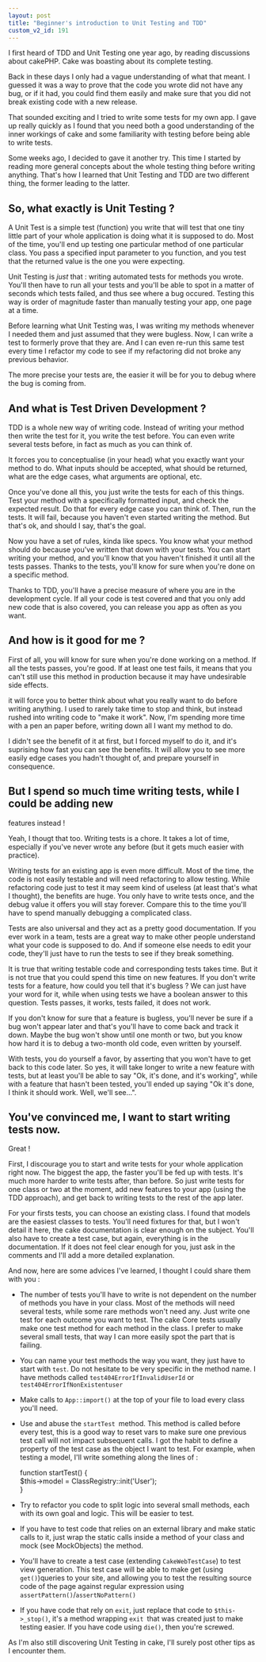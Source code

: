 ```yaml
---
layout: post
title: "Beginner's introduction to Unit Testing and TDD"
custom_v2_id: 191
---
```


I first heard of TDD and Unit Testing one year ago, by reading discussions
about cakePHP. Cake was boasting about its complete testing.

Back in these days I only had a vague understanding of what that meant. I
guessed it was a way to prove that the code you wrote did not have any bug, or
if it had, you could find them easily and make sure that you did not break
existing code with a new release.

That sounded exciting and I tried to write some tests for my own app. I gave
up really quickly as I found that you need both a good understanding of the
inner workings of cake and some familiarity with testing before being able to
write tests.

Some weeks ago, I decided to gave it another try. This time I started by
reading more general concepts about the whole testing thing before writing
anything. That's how I learned that Unit Testing and TDD are two different
thing, the former leading to the latter.

## So, what exactly is Unit Testing ?

A Unit Test is a simple test (function) you write that will test that one tiny
little part of your whole application is doing what it is supposed to do. Most
of the time, you'll end up testing one particular method of one particular
class. You pass a specified input parameter to you function, and you test that
the returned value is the one you were expecting.

Unit Testing is _just_ that : writing automated tests for methods you wrote.
You'll then have to run all your tests and you'll be able to spot in a matter
of seconds which tests failed, and thus see where a bug occured. Testing this
way is order of magnitude faster than manually testing your app, one page at a
time.

Before learning what Unit Testing was, I was writing my methods whenever I
needed them and just assumed that they were bugless. Now, I can write a test
to formerly prove that they are. And I can even re-run this same test every
time I refactor my code to see if my refactoring did not broke any previous
behavior.

The more precise your tests are, the easier it will be for you to debug where
the bug is coming from.

## And what is Test Driven Development ?

TDD is a whole new way of writing code. Instead of writing your method then
write the test for it, you write the test before. You can even write several
tests before, in fact as much as you can think of.

It forces you to conceptualise (in your head) what you exactly want your
method to do. What inputs should be accepted, what should be returned, what
are the edge cases, what arguments are optional, etc.

Once you've done all this, you just write the tests for each of this things.
Test your method with a specifically formatted input, and check the expected
result. Do that for every edge case you can think of. Then, run the tests. It
will fail, because you haven't even started writing the method. But that's ok,
and should I say, that's the goal.

Now you have a set of rules, kinda like specs. You know what your method
should do because you've written that down with your tests. You can start
writing your method, and you'll know that you haven't finished it until all
the tests passes. Thanks to the tests, you'll know for sure when you're done
on a specific method.

Thanks to TDD, you'll have a precise measure of where you are in the
development cycle. If all your code is test covered and that you only add new
code that is also covered, you can release you app as often as you want.

## And how is it good for me ?

First of all, you will know for sure when you're done working on a method. If
all the tests passes, you're good. If at least one test fails, it means that
you can't still use this method in production because it may have undesirable
side effects.

it will force you to better think about what you really want to do before
writing anything. I used to rarely take time to stop and think, but instead
rushed into writing code to "make it work". Now, I'm spending more time with a
pen an paper before, writing down all I want my method to do.

I didn't see the benefit of it at first, but I forced myself to do it, and
it's suprising how fast you can see the benefits. It will allow you to see
more easily edge cases you hadn't thought of, and prepare yourself in
consequence.

## But I spend so much time writing tests, while I could be adding new
features instead !

Yeah, I thougt that too. Writing tests is a chore. It takes a lot of time,
especially if you've never wrote any before (but it gets much easier with
practice).

Writing tests for an existing app is even more difficult. Most of the time,
the code is not easily testable and will need refactoring to allow testing.
While refactoring code just to test it may seem kind of useless (at least
that's what I thought), the benefits are huge. You only have to write tests
once, and the debug value it offers you will stay forever. Compare this to the
time you'll have to spend manually debugging a complicated class.

Tests are also universal and they act as a pretty good documentation. If you
ever work in a team, tests are a great way to make other people understand
what your code is supposed to do. And if someone else needs to edit your code,
they'll just have to run the tests to see if they break something.

It is true that writing testable code and corresponding tests takes time. But
it is not true that you could spend this time on new features. If you don't
write tests for a feature, how could you tell that it's bugless ? We can just
have your word for it, while when using tests we have a boolean answer to this
question. Tests passes, it works, tests failed, it does not work.

If you don't know for sure that a feature is bugless, you'll never be sure if
a bug won't appear later and that's you'll have to come back and track it
down. Maybe the bug won't show until one month or two, but you know how hard
it is to debug a two-month old code, even written by yourself.

With tests, you do yourself a favor, by asserting that you won't have to get
back to this code later. So yes, it will take longer to write a new feature
with tests, but at least you'll be able to say "Ok, it's done, and it's
working", while with a feature that hasn't been tested, you'll ended up saying
"Ok it's done, I think it should work. Well, we'll see...".

## You've convinced me, I want to start writing tests now.

Great !

First, I discourage you to start and write tests for your whole application
right now. The biggest the app, the faster you'll be fed up with tests. It's
much more harder to write tests after, than before. So just write tests for
one class or two at the moment, add new features to your app (using the TDD
approach), and get back to writing tests to the rest of the app later.

For your firsts tests, you can choose an existing class. I found that models
are the easiest classes to tests. You'll need fixtures for that, but I won't
detail it here, the cake documentation is clear enough on the subject. You'll
also have to create a test case, but again, everything is in the
documentation. If it does not feel clear enough for you, just ask in the
comments and I'll add a more detailed explanation.

And now, here are some advices I've learned, I thought I could share them with
you :

  * The number of tests you'll have to write is not dependent on the number of methods you have in your class. Most of the methods will need several tests, while some rare methods won't need any. Just write one test for each outcome you want to test. The cake Core tests usually make one test method for each method in the class. I prefer to make several small tests, that way I can more easily spot the part that is failing.
  * You can name your test methods the way you want, they just have to start with `test`. Do not hesitate to be very specific in the method name. I have methods called `test404ErrorIfInvalidUserId` or `test404ErrorIfNonExistentuser`
  * Make calls to `App::import()` at the top of your file to load every class you'll need.
  * Use and abuse the `startTest `method. This method is called before every test, this is a good way to reset vars to make sure one previous test call will not impact subsequent calls. I got the habit to define a property of the test case as the object I want to test. For example, when testing a model, I'll write something along the lines of :  

    
    function startTest() {  
    	$this->model = ClassRegistry::init('User');  
    }

  * Try to refactor you code to split logic into several small methods, each with its own goal and logic. This will be easier to test.
  * If you have to test code that relies on an external library and make static calls to it, just wrap the static calls inside a method of your class and mock (see MockObjects) the method.
  * You'll have to create a test case (extending `CakeWebTestCase`) to test view generation. This test case will be able to make get (using `get()`)queries to your site, and allowing you to test the resulting source code of the page against regular expression using `assertPattern()`/`assertNoPattern()`
  * If you have code that rely on `exit`, just replace that code to `$this->_stop()`, it's a method wrapping `exit `that was created just to make testing easier. If you have code using `die()`, then you're screwed.

As I'm also still discovering Unit Testing in cake, I'll surely post other
tips as I encounter them.

